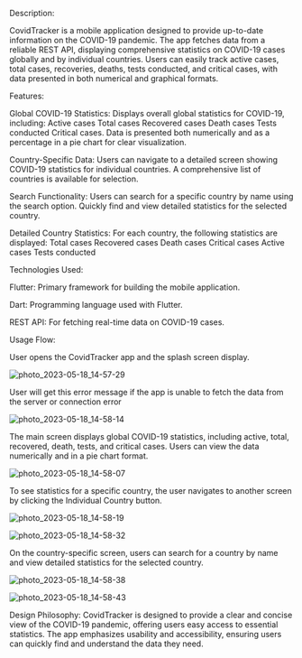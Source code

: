 Description:

CovidTracker is a mobile application designed to provide up-to-date information on the COVID-19 pandemic. The app fetches data from a reliable REST API, displaying comprehensive statistics on COVID-19 cases globally and by individual countries. Users can easily track active cases, total cases, recoveries, deaths, tests conducted, and critical cases, with data presented in both numerical and graphical formats.

Features:

Global COVID-19 Statistics:
Displays overall global statistics for COVID-19, including:
Active cases
Total cases
Recovered cases
Death cases
Tests conducted
Critical cases.
Data is presented both numerically and as a percentage in a pie chart for clear visualization.

Country-Specific Data:
Users can navigate to a detailed screen showing COVID-19 statistics for individual countries.
A comprehensive list of countries is available for selection.

Search Functionality:
Users can search for a specific country by name using the search option.
Quickly find and view detailed statistics for the selected country.

Detailed Country Statistics:
For each country, the following statistics are displayed:
Total cases
Recovered cases
Death cases
Critical cases
Active cases
Tests conducted

Technologies Used:

Flutter: Primary framework for building the mobile application.

Dart: Programming language used with Flutter.

REST API: For fetching real-time data on COVID-19 cases.

Usage Flow:

User opens the CovidTracker app and the splash screen display.

![photo_2023-05-18_14-57-29](https://github.com/ArpitAswal/Covid-19-App_API_Flutter/assets/87036588/a6d22458-8108-4fbf-85df-7d70777066bd)

User will get this error message if the app is unable to fetch the data from the server or connection error

![photo_2023-05-18_14-58-14](https://github.com/ArpitAswal/Covid-19-App_API_Flutter/assets/87036588/815a381a-e4c4-4fb7-bfb1-66cf5770e43f)

The main screen displays global COVID-19 statistics, including active, total, recovered, death, tests, and critical cases.
Users can view the data numerically and in a pie chart format.

![photo_2023-05-18_14-58-07](https://github.com/ArpitAswal/Covid-19-App_API_Flutter/assets/87036588/2ffdaa2a-1305-43ec-a4a8-01a8bd9face0)

To see statistics for a specific country, the user navigates to another screen by clicking the Individual Country button.

![photo_2023-05-18_14-58-19](https://github.com/ArpitAswal/Covid-19-App_API_Flutter/assets/87036588/c6f1cb1e-f2cd-4e52-a373-f9d998f98b5b)

![photo_2023-05-18_14-58-32](https://github.com/ArpitAswal/Covid-19-App_API_Flutter/assets/87036588/5c7f0b19-5c50-439c-af31-9a3171fb8473)

On the country-specific screen, users can search for a country by name and view detailed statistics for the selected country.

![photo_2023-05-18_14-58-38](https://github.com/ArpitAswal/Covid-19-App_API_Flutter/assets/87036588/5b6d67b2-6e2b-4bef-b91e-cc0474e025dc)

![photo_2023-05-18_14-58-43](https://github.com/ArpitAswal/Covid-19-App_API_Flutter/assets/87036588/e606587c-0ceb-48a7-b008-50cf4340face)

Design Philosophy:
CovidTracker is designed to provide a clear and concise view of the COVID-19 pandemic, offering users easy access to essential statistics. The app emphasizes usability and accessibility, ensuring users can quickly find and understand the data they need.










